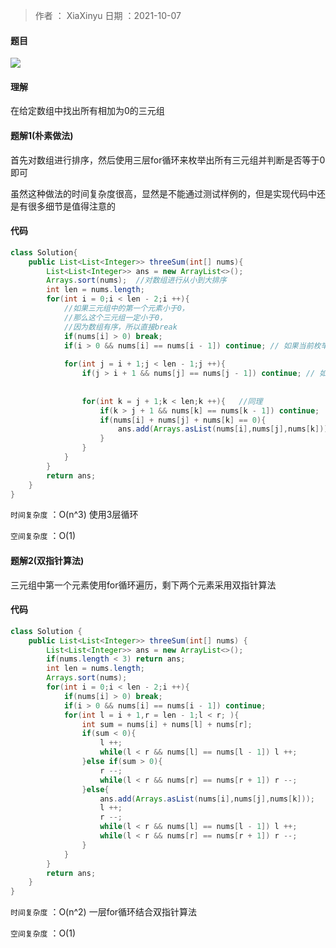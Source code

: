 >作者 ： XiaXinyu
>日期 ：2021-10-07



#### 题目

![](https://z3.ax1x.com/2021/10/07/5p7n00.png)



#### 理解

在给定数组中找出所有相加为0的三元组



#### 题解1(朴素做法)

首先对数组进行排序，然后使用三层for循环来枚举出所有三元组并判断是否等于0即可

虽然这种做法的时间复杂度很高，显然是不能通过测试样例的，但是实现代码中还是有很多细节是值得注意的



#### 代码

```java
class Solution{
    public List<List<Integer>> threeSum(int[] nums){
        List<List<Integer>> ans = new ArrayList<>();
        Arrays.sort(nums);  //对数组进行从小到大排序
        int len = nums.length;
        for(int i = 0;i < len - 2;i ++){
          	//如果三元组中的第一个元素小于0，
          	//那么这个三元组一定小于0，
            //因为数组有序，所以直接break
            if(nums[i] > 0) break; 
            if(i > 0 && nums[i] == nums[i - 1]) continue; // 如果当前枚举到的三元组中第一个元素与上一次枚举到的第一个
          																								// 元素相等则不用进行多次枚举
            for(int j = i + 1;j < len - 1;j ++){
                if(j > i + 1 && nums[j] == nums[j - 1]) continue; // 如果当前枚举到的三元组中第二个元素与上一次枚举到的
          																												// 第二个元素相等则不用进行多次枚举
          																						
                for(int k = j + 1;k < len;k ++){   //同理
                    if(k > j + 1 && nums[k] == nums[k - 1]) continue;
                    if(nums[i] + nums[j] + nums[k] == 0){
                        ans.add(Arrays.asList(nums[i],nums[j],nums[k]));
                    }
                }
            }
        }
        return ans;
    }
}
```

`时间复杂度` ：O(n^3) 使用3层循环  

`空间复杂度` ：O(1) 


#### 题解2(双指针算法)

三元组中第一个元素使用for循环遍历，剩下两个元素采用双指针算法

#### 代码

```java
class Solution {
    public List<List<Integer>> threeSum(int[] nums) {
        List<List<Integer>> ans = new ArrayList<>();
        if(nums.length < 3) return ans;
        int len = nums.length;
        Arrays.sort(nums);
        for(int i = 0;i < len - 2;i ++){
            if(nums[i] > 0) break;
            if(i > 0 && nums[i] == nums[i - 1]) continue;
            for(int l = i + 1,r = len - 1;l < r; ){
                int sum = nums[i] + nums[l] + nums[r];
                if(sum < 0){
                    l ++;
                    while(l < r && nums[l] == nums[l - 1]) l ++;
                }else if(sum > 0){
                    r --;
                    while(l < r && nums[r] == nums[r + 1]) r --;
                }else{
                    ans.add(Arrays.asList(nums[i],nums[j],nums[k]));
                    l ++;
                    r --;
                    while(l < r && nums[l] == nums[l - 1]) l ++;
                    while(l < r && nums[r] == nums[r + 1]) r --;
                }
            }
        }
        return ans;
    }
}
```



`时间复杂度` ：O(n^2) 一层for循环结合双指针算法  

`空间复杂度` ：O(1) 


